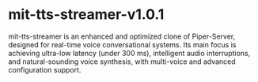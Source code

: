 # mit-tts-streamer-v1.0.1
mit-tts-streamer is an enhanced and optimized clone of Piper-Server, designed for real-time voice conversational systems. Its main focus is achieving ultra-low latency (under 300 ms), intelligent audio interruptions, and natural-sounding voice synthesis, with multi-voice and advanced configuration support.
